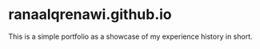 # ranaalqrenawi.github.io
This is a simple portfolio as a showcase of my experience history in short.
